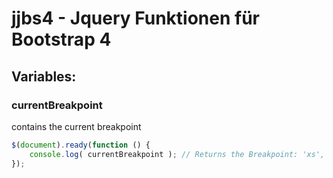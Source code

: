 jjbs4 - Jquery Funktionen für Bootstrap 4
=========================================

Variables:
----------
### currentBreakpoint
contains the current breakpoint

```js
$(document).ready(function () {
    console.log( currentBreakpoint ); // Returns the Breakpoint: 'xs','sm','md','lg' or 'xl'
});
```

